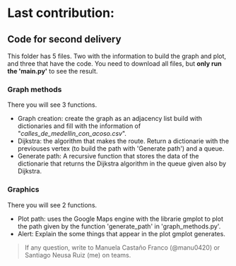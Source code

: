 # Last contribution:

## Code for second delivery

This folder has 5 files. Two with the information to build the graph and plot, and three that have the code.
You need to download all files, but **only run the 'main.py'** to see the result.

### Graph methods
There you will see 3 functions.
  - Graph creation: create the graph as an adjacency list build with dictionaries and fill with the information of "*calles_de_medellin_con_acoso.csv*".
  - Dijkstra: the algorithm that makes the route. Return a dictionarie with the previouses vertex (to build the path with 'Generate path') and a queue.
  - Generate path: A recursive function that stores the data of the dictionarie that returns the Dijkstra algorithm in the queue given also by Dijkstra.
  
### Graphics
There you will see 2 functions.
  - Plot path: uses the Google Maps engine with the librarie gmplot to plot the path given by the function 'generate_path' in 'graph_methods.py'.
  - Alert: Explain the some things that appear in the plot gmplot generates.


> If any question, write to Manuela Castaño Franco (@manu0420) or Santiago Neusa Ruiz (me) on teams.

